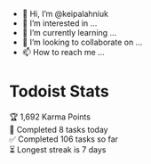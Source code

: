 - 👋 Hi, I’m @keipalahniuk
- 👀 I’m interested in ...
- 🌱 I’m currently learning ...
- 💞️ I’m looking to collaborate on ...
- 📫 How to reach me ...

# Todoist Stats

<!-- TODO-IST:START -->
🏆  1,692 Karma Points           
🌸  Completed 8 tasks today           
✅  Completed 106 tasks so far           
⏳  Longest streak is 7 days
<!-- TODO-IST:END -->

<!---
keipalahniuk/keipalahniuk is a ✨ special ✨ repository because its `README.md` (this file) appears on your GitHub profile.
You can click the Preview link to take a look at your changes.
--->
